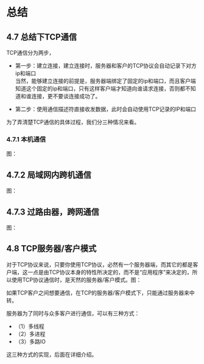 # 总结

## 4.7 总结下TCP通信

TCP通信分为两步，

+ 第一步：建立连接，建立连接时，服务器和客户的TCP协议会自动记录下对方ip和端口  
  当然，能够建立连接的前提是，服务器端绑定了固定的ip和端口，而且客户端知道这个固定的ip和端口，只有这样客户端才知道向谁请求连接，否则都不知道和谁连接，更不要谈连接成功了。

+ 第二步：使用通信描述符直接收发数据，此时会自动使用TCP记录的IP和端口

为了弄清楚TCP通信的具体过程，我们分三种情况来看。

### 4.7.1 本机通信

图：

## 4.7.2 局域网内跨机通信

图：

## 4.7.3 过路由器，跨网通信
  
图：

## 4.8 TCP服务器/客户模式

对于TCP协议来说，只要你使用TCP协议，必然有一个服务器端，而其它的都是客户端，这一点是由TCP协议本身的特性所决定的，而不是“应用程序”来决定的，所以使用TCP协议通信时，是天然的服务器/客户模式。图：

如果TCP客户之间想要通信，在TCP的服务器/客户模式下，只能通过服务器来中转。

服务器为了同时与众多客户进行通信，可以有三种方式：
+ （1）多线程
+ （2）多进程
+ （3）多路IO

这三种方式的实现，后面在详细介绍。

